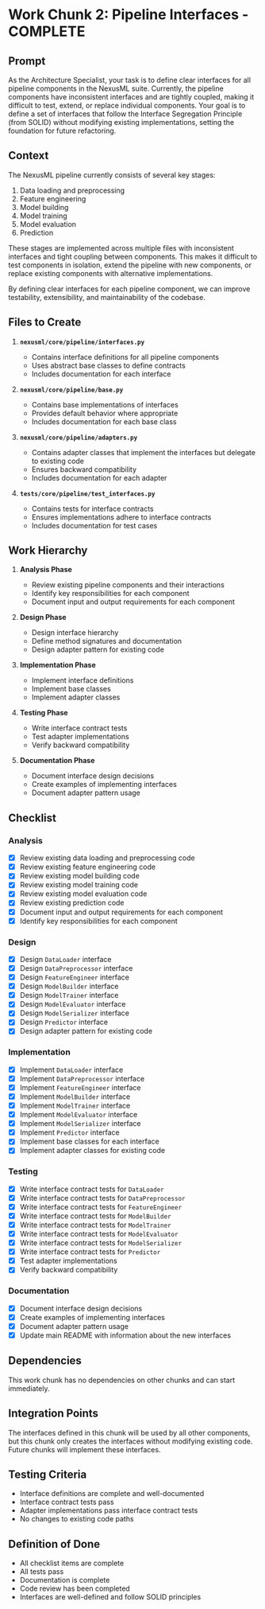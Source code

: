 # Work Chunk 2: Pipeline Interfaces - COMPLETE

## Prompt

As the Architecture Specialist, your task is to define clear interfaces for all
pipeline components in the NexusML suite. Currently, the pipeline components
have inconsistent interfaces and are tightly coupled, making it difficult to
test, extend, or replace individual components. Your goal is to define a set of
interfaces that follow the Interface Segregation Principle (from SOLID) without
modifying existing implementations, setting the foundation for future
refactoring.

## Context

The NexusML pipeline currently consists of several key stages:

1. Data loading and preprocessing
2. Feature engineering
3. Model building
4. Model training
5. Model evaluation
6. Prediction

These stages are implemented across multiple files with inconsistent interfaces
and tight coupling between components. This makes it difficult to test
components in isolation, extend the pipeline with new components, or replace
existing components with alternative implementations.

By defining clear interfaces for each pipeline component, we can improve
testability, extensibility, and maintainability of the codebase.

## Files to Create

1. **`nexusml/core/pipeline/interfaces.py`**

   - Contains interface definitions for all pipeline components
   - Uses abstract base classes to define contracts
   - Includes documentation for each interface

2. **`nexusml/core/pipeline/base.py`**

   - Contains base implementations of interfaces
   - Provides default behavior where appropriate
   - Includes documentation for each base class

3. **`nexusml/core/pipeline/adapters.py`**

   - Contains adapter classes that implement the interfaces but delegate to
     existing code
   - Ensures backward compatibility
   - Includes documentation for each adapter

4. **`tests/core/pipeline/test_interfaces.py`**
   - Contains tests for interface contracts
   - Ensures implementations adhere to interface contracts
   - Includes documentation for test cases

## Work Hierarchy

1. **Analysis Phase**

   - Review existing pipeline components and their interactions
   - Identify key responsibilities for each component
   - Document input and output requirements for each component

2. **Design Phase**

   - Design interface hierarchy
   - Define method signatures and documentation
   - Design adapter pattern for existing code

3. **Implementation Phase**

   - Implement interface definitions
   - Implement base classes
   - Implement adapter classes

4. **Testing Phase**

   - Write interface contract tests
   - Test adapter implementations
   - Verify backward compatibility

5. **Documentation Phase**
   - Document interface design decisions
   - Create examples of implementing interfaces
   - Document adapter pattern usage

## Checklist

### Analysis

- [x] Review existing data loading and preprocessing code
- [x] Review existing feature engineering code
- [x] Review existing model building code
- [x] Review existing model training code
- [x] Review existing model evaluation code
- [x] Review existing prediction code
- [x] Document input and output requirements for each component
- [x] Identify key responsibilities for each component

### Design

- [x] Design `DataLoader` interface
- [x] Design `DataPreprocessor` interface
- [x] Design `FeatureEngineer` interface
- [x] Design `ModelBuilder` interface
- [x] Design `ModelTrainer` interface
- [x] Design `ModelEvaluator` interface
- [x] Design `ModelSerializer` interface
- [x] Design `Predictor` interface
- [x] Design adapter pattern for existing code

### Implementation

- [x] Implement `DataLoader` interface
- [x] Implement `DataPreprocessor` interface
- [x] Implement `FeatureEngineer` interface
- [x] Implement `ModelBuilder` interface
- [x] Implement `ModelTrainer` interface
- [x] Implement `ModelEvaluator` interface
- [x] Implement `ModelSerializer` interface
- [x] Implement `Predictor` interface
- [x] Implement base classes for each interface
- [x] Implement adapter classes for existing code

### Testing

- [x] Write interface contract tests for `DataLoader`
- [x] Write interface contract tests for `DataPreprocessor`
- [x] Write interface contract tests for `FeatureEngineer`
- [x] Write interface contract tests for `ModelBuilder`
- [x] Write interface contract tests for `ModelTrainer`
- [x] Write interface contract tests for `ModelEvaluator`
- [x] Write interface contract tests for `ModelSerializer`
- [x] Write interface contract tests for `Predictor`
- [x] Test adapter implementations
- [x] Verify backward compatibility

### Documentation

- [x] Document interface design decisions
- [x] Create examples of implementing interfaces
- [x] Document adapter pattern usage
- [x] Update main README with information about the new interfaces

## Dependencies

This work chunk has no dependencies on other chunks and can start immediately.

## Integration Points

The interfaces defined in this chunk will be used by all other components, but
this chunk only creates the interfaces without modifying existing code. Future
chunks will implement these interfaces.

## Testing Criteria

- Interface definitions are complete and well-documented
- Interface contract tests pass
- Adapter implementations pass interface contract tests
- No changes to existing code paths

## Definition of Done

- All checklist items are complete
- All tests pass
- Documentation is complete
- Code review has been completed
- Interfaces are well-defined and follow SOLID principles
